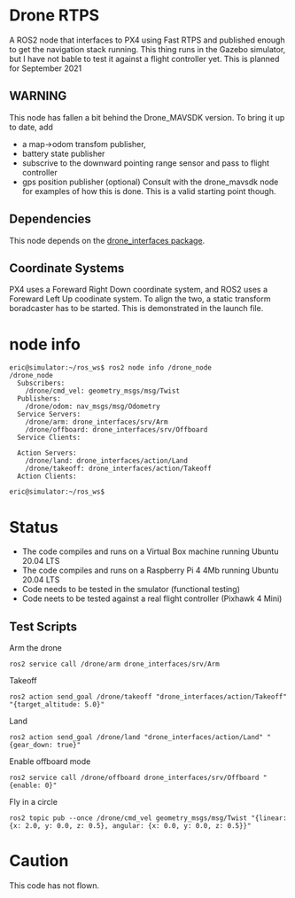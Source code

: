 # Drone RTPS
A ROS2 node that interfaces to PX4 using Fast RTPS and published enough to get the navigation stack running.
This thing runs in the Gazebo simulator, but I have not bable to test it against a flight controller yet.  This is planned for September 2021

## WARNING
This node has fallen a bit behind the Drone_MAVSDK version.  To bring it up to date, add 
- a map->odom transfom publisher,
- battery state publisher
- subscrive to the downward pointing range sensor and pass to flight controller
- gps position publisher (optional) 
Consult with the drone_mavsdk node for examples of how this is done.  This is a valid starting point though.

## Dependencies
This node depends on the [drone_interfaces package](https://github.com/slaghuis/drone_interfaces).

## Coordinate Systems
PX4 uses a Foreward Right Down coordinate system, and ROS2 uses a Foreward Left Up coodinate system.  To align the two, a static transform boradcaster has to be started.  This is demonstrated in the launch file.

# node info
```
eric@simulator:~/ros_ws$ ros2 node info /drone_node
/drone_node
  Subscribers:
    /drone/cmd_vel: geometry_msgs/msg/Twist
  Publishers:
    /drone/odom: nav_msgs/msg/Odometry
  Service Servers:
    /drone/arm: drone_interfaces/srv/Arm
    /drone/offboard: drone_interfaces/srv/Offboard
  Service Clients:  
  
  Action Servers:
    /drone/land: drone_interfaces/action/Land
    /drone/takeoff: drone_interfaces/action/Takeoff
  Action Clients:
  
eric@simulator:~/ros_ws$
```
# Status
- The code compiles and runs on a Virtual Box machine running Ubuntu 20.04 LTS
- The code compiles and runs on a Raspberry Pi 4 4Mb running Ubuntu 20.04 LTS
- Code needs to be tested in the smulator (functional testing)
- Code neets to be tested against a real flight controller (Pixhawk 4 Mini)

## Test Scripts
Arm the drone
```
ros2 service call /drone/arm drone_interfaces/srv/Arm
```

Takeoff
```
ros2 action send_goal /drone/takeoff "drone_interfaces/action/Takeoff" "{target_altitude: 5.0}"
```

Land
```
ros2 action send_goal /drone/land "drone_interfaces/action/Land" "{gear_down: true}"
```

Enable offboard mode
```
ros2 service call /drone/offboard drone_interfaces/srv/Offboard "{enable: 0}"
```

Fly in a circle
```
ros2 topic pub --once /drone/cmd_vel geometry_msgs/msg/Twist "{linear: {x: 2.0, y: 0.0, z: 0.5}, angular: {x: 0.0, y: 0.0, z: 0.5}}"
```

# Caution
This code has not flown.
